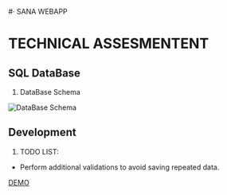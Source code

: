 #· SANA WEBAPP

# TECHNICAL ASSESMENTENT

## SQL DataBase

1. DataBase Schema

  ![DataBase Schema](https://sanaappweb.azurewebsites.net/Content/SQLDataBases.png)

## Development

1. TODO LIST:

 * Perform additional validations to avoid saving repeated data.

  [DEMO](https://sanaappweb.azurewebsites.net/)

